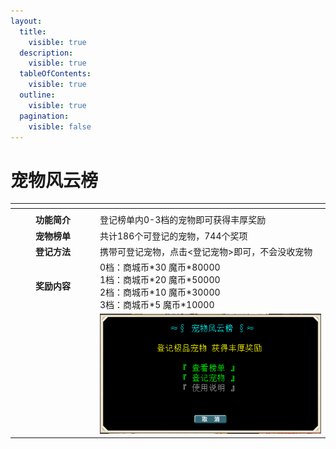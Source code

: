 ```yaml
---
layout:
  title:
    visible: true
  description:
    visible: true
  tableOfContents:
    visible: true
  outline:
    visible: true
  pagination:
    visible: false
---
```


# 宠物风云榜

<table data-header-hidden><thead><tr><th width="122" align="center"></th><th></th></tr></thead><tbody><tr><td align="center"></td><td></td></tr><tr><td align="center"><strong>功能简介</strong></td><td>登记榜单内0-3档的宠物即可获得丰厚奖励</td></tr><tr><td align="center"><strong>宠物榜单</strong></td><td>共计186个可登记的宠物，744个奖项</td></tr><tr><td align="center"><strong>登记方法</strong></td><td>携带可登记宠物，点击&#x3C;登记宠物>即可，不会没收宠物</td></tr><tr><td align="center"><strong>奖励内容</strong></td><td>0档：商城币*30  魔币*80000<br>1档：商城币*20  魔币*50000<br>2档：商城币*10  魔币*30000<br>3档：商城币*5  魔币*10000</td></tr><tr><td align="center"><br></td><td><img src="../../.gitbook/assets/QQ图片20210126181426.png" alt=""></td></tr></tbody></table>
